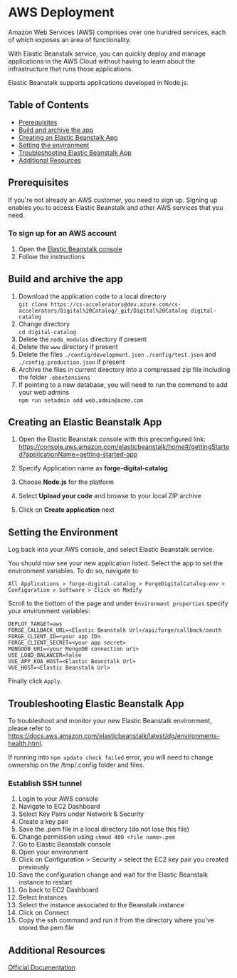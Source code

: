 # AWS Deployment

Amazon Web Services (AWS) comprises over one hundred services, each of which exposes an area of functionality. 

With Elastic Beanstalk service, you can quickly deploy and manage applications in the AWS Cloud without having to learn about the infrastructure that runs those applications. 

Elastic Beanstalk supports applications developed in Node.js.

## Table of Contents
* [Prerequisites](#prerequisites)
* [Build and archive the app](#build-and-archive-the-app)
* [Creating an Elastic Beanstalk App](#creating-an-elastic-beanstalk-app)
* [Setting the environment](#setting-the-environment)
* [Troubleshooting Elastic Beanstalk App](#troubleshooting-elastic-beanstalk-app)
* [Additional Resources](#additional-resources)

## Prerequisites

If you're not already an AWS customer, you need to sign up. Signing up enables you to access Elastic Beanstalk and other AWS services that you need. 

### To sign up for an AWS account

1. Open the [Elastic Beanstalk console](https://console.aws.amazon.com/elasticbeanstalk)
2. Follow the instructions

## Build and archive the app

1. Download the application code to a local directory \
```git clone https://cs-accelerators@dev.azure.com/cs-accelerators/Digital%20Catalog/_git/Digital%20Catalog digital-catalog```
2. Change directory \
```cd digital-catalog```
3. Delete the ```node_modules``` directory if present
4. Delete the ```www``` directory if present
5. Delete the files ```./config/development.json``` ```./config/test.json``` and ```./config.production.json``` if present
6. Archive the files in current directory into a compressed zip file including the folder `.ebextensions`
7. If pointing to a new database, you will need to run the command to add your web admins \
```npm run setadmin add web.admin@acme.com```

## Creating an Elastic Beanstalk App

1. Open the Elastic Beanstalk console with this preconfigured link: 
   https://console.aws.amazon.com/elasticbeanstalk/home#/gettingStarted?applicationName=getting-started-app

2. Specify Application name as **forge-digital-catalog**

3. Choose **Node.js** for the platform

4. Select **Upload your code** and browse to your local ZIP archive

5. Click on **Create application** next

## Setting the Environment

Log back into your AWS console, and select Elastic Beanstalk service. 

You should now see your new application listed. Select the app to set the environment variables. To do so, navigate to 

```All Applications > forge-digital-catalog > ForgeDigitalCatalog-env > Configuration > Software > Click on Modify```

Scroll to the bottom of the page and under ```Environment properties``` specify your environment variables: 

    DEPLOY_TARGET=aws
    FORGE_CALLBACK_URL=<Elastic Beanstalk Url>/api/forge/callback/oauth
    FORGE_CLIENT_ID=<your app ID>
    FORGE_CLIENT_SECRET=<your app secret>
    MONGODB_URI=<your MongoDB connection uri>
    USE_LOAD_BALANCER=false
    VUE_APP_KOA_HOST=<Elastic Beanstalk Url>
    VUE_HOST=<Elastic Beanstalk Url>

Finally click ```Apply```.

## Troubleshooting Elastic Beanstalk App

To troubleshoot and monitor your new Elastic Beanstalk environment, please refer to https://docs.aws.amazon.com/elasticbeanstalk/latest/dg/environments-health.html.

If running into `npm update check failed` error, you will need to change ownership on the /tmp/.config folder and files.

### Establish SSH tunnel

1. Login to your AWS console
2. Navigate to EC2 Dashboard
3. Select Key Pairs under Network & Security
4. Create a key pair
5. Save the .pem file in a local directory (do not lose this file)
6. Change permission using `chmod 400 <file name>.pem`
7. Go to Elastic Beanstalk console
8. Open your environment
9. Click on Configuration > Security > select the EC2 key pair you created previously
10. Save the configuration change and wait for the Elastic Beanstalk instance to restart
11. Go back to EC2 Dashboard
12. Select Instances 
13. Select the instance associated to the Beanstalk instance
14. Click on Connect
15. Copy the ssh command and run it from the directory where you've stored the pem file


## Additional Resources

[Official Documentation](https://docs.aws.amazon.com/elasticbeanstalk/latest/dg/GettingStarted.html#GettingStarted.Walkthrough.CreateApp)